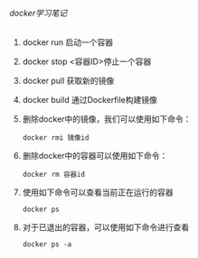 ###### docker学习笔记

1. docker run 启动一个容器

2. docker stop <容器ID>停止一个容器

3. docker pull 获取新的镜像

4. docker build 通过Dockerfile构建镜像

5. 删除docker中的镜像，我们可以使用如下命令：

   ```
   docker rmi 镜像id
   ```

6. 删除docker中的容器可以使用如下命令：

   ```
   docker rm 容器id
   ```

7. 使用如下命令可以查看当前正在运行的容器

   ```
   docker ps
   ```

8. 对于已退出的容器，可以使用如下命令进行查看

   ```
   docker ps -a
   ```

   


